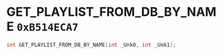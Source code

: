 # GET_PLAYLIST_FROM_DB_BY_NAME `0xB514ECA7`

```cpp
int GET_PLAYLIST_FROM_DB_BY_NAME(int _Unk0, int _Unk1);
```
